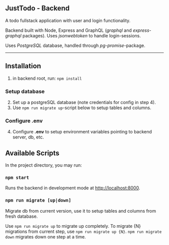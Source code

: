 ## JustTodo - Backend

A todo fullstack application with user and login functionality.

Backend built with Node, Express and GraphQL (_graphql_ and _express-graphql_ packages). Uses _jsonwebtoken_ to handle login-sessions.

Uses _PostgreSQL_ database, handled through _pg-promise_-package.

---

## Installation

1. in backend root, run: `npm install`

### Setup database

2. Set up a postgreSQL database (note credentials for config in step 4).
3. Use `npm run migrate up`-script below to setup tables and columns.

### Configure .env

4. Configure **.env** to setup environment variables pointing to backend server, db, etc.

## Available Scripts

In the project directory, you may run:

### `npm start`

Runs the backend in development mode at [http://localhost:8000](http://localhost:8000).

### `npm run migrate [up|down]`

Migrate db from current version, use it to setup tables and columns from fresh database.

Use `npm run migrate up` to migrate up completely. To migrate {N} migrations from current step, use `npm run migrate up {N}`. `npm run migrate down` migrates down one step at a time.
